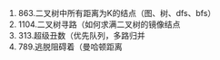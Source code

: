 1. 863.二叉树中所有距离为K的结点（图、树、dfs、bfs）
2. 1104.二叉树寻路（如何求满二叉树的镜像结点
3. 313.超级丑数（优先队列，多路归并
4. 789.逃脱阻碍着（曼哈顿距离